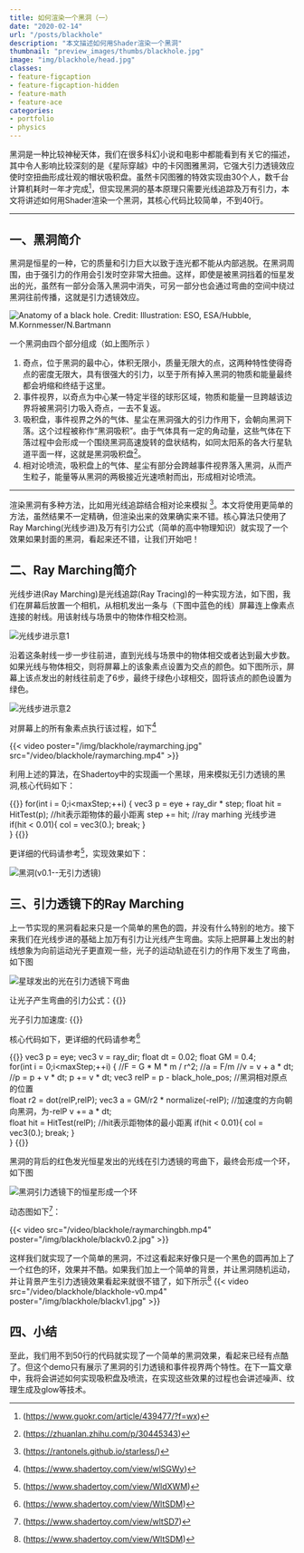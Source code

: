 ```yaml
---
title: 如何渲染一个黑洞（一）
date: "2020-02-14"
url: "/posts/blackhole"
description: "本文描述如何用Shader渲染一个黑洞"
thumbnail: "preview_images/thumbs/blackhole.jpg"
image: "img/blackhole/head.jpg"
classes:
- feature-figcaption
- feature-figcaption-hidden
- feature-math
- feature-ace
categories:
- portfolio
- physics
---
```

黑洞是一种比较神秘天体，我们在很多科幻小说和电影中都能看到有关它的描述，其中令人影响比较深刻的是《星际穿越》中的卡冈图雅黑洞，它强大引力透镜效应使时空扭曲形成壮观的帽状吸积盘。虽然卡冈图雅的特效实现由30个人，数千台计算机耗时一年才完成[^10]，但实现黑洞的基本原理只需要光线追踪及万有引力，本文将讲述如何用Shader渲染一个黑洞，其核心代码比较简单，不到40行。
<!--more-->
[^10]:(https://www.guokr.com/article/439477/?f=wx)

---

## 一、黑洞简介
  

黑洞是恒星的一种，它的质量和引力巨大以致于连光都不能从内部逃脱。在黑洞周围，由于强引力的作用会引发时空非常大扭曲。这样，即使是被黑洞挡着的恒星发出的光，虽然有一部分会落入黑洞中消失，可另一部分也会通过弯曲的空间中绕过黑洞往前传播，这就是引力透镜效应。

![Anatomy of a black hole. Credit: Illustration: ESO, ESA/Hubble, M.Kornmesser/N.Bartmann](/img/blackhole/intro.jpg)


一个黑洞由四个部分组成（如上图所示 ）
  

1. 奇点，位于黑洞的最中心，体积无限小，质量无限大的点，这两种特性使得奇点的密度无限大，具有很强大的引力，以至于所有掉入黑洞的物质和能量最终都会坍缩和终结于这里。
1. 事件视界，以奇点为中心某一特定半径的球形区域，物质和能量一旦跨越该边界将被黑洞引力吸入奇点，一去不复返。
1. 吸积盘，事件视界之外的气体、星尘在黑洞强大的引力作用下，会朝向黑洞下落。这个过程被称作“黑洞吸积”。由于气体具有一定的角动量，这些气体在下落过程中会形成一个围绕黑洞高速旋转的盘状结构，如同太阳系的各大行星轨道平面一样，这就是黑洞吸积盘[^2]。
1. 相对论喷流，吸积盘上的气体、星尘有部分会跨越事件视界落入黑洞，从而产生粒子，能量等从黑洞的两极接近光速喷射而出，形成相对论喷流。  
[^2]:(https://zhuanlan.zhihu.com/p/30445343)


---
  

渲染黑洞有多种方法，比如用光线追踪结合相对论来模拟 [^3]。本文将使用更简单的方法，虽然结果不一定精确，但渲染出来的效果确实来不错。核心算法只使用了Ray Marching(光线步进)及万有引力公式（简单的高中物理知识）就实现了一个效果如果封面的黑洞，看起来还不错，让我们开始吧！
[^3]:(https://rantonels.github.io/starless/)

## 二、Ray Marching简介

光线步进(Ray Marching)是光线追踪(Ray Tracing)的一种实现方法，如下图，我们在屏幕后放置一个相机，从相机发出一条与（下图中蓝色的线）屏幕连上像素点连接的射线。用该射线与场景中的物体作相交检测。

![光线步进示意1](/img/blackhole/raymarching.jpg)

沿着这条射线一步一步往前进，直到光线与场景中的物体相交或者达到最大步数。如果光线与物体相交，则将屏幕上的该象素点设置为交点的颜色。如下图所示，屏幕上该点发出的射线往前走了6步，最终于绿色小球相交，固将该点的颜色设置为绿色。

![光线步进示意2](/img/blackhole/raymarching1.jpg)


对屏幕上的所有象素点执行该过程，如下[^4]
[^4]:(https://www.shadertoy.com/view/wlSGWy)

{{< video poster="/img/blackhole/raymarching.jpg" src="/video/blackhole/raymarching.mp4" >}}


利用上述的算法，在Shadertoy中的实现画一个黑球，用来模拟无引力透镜的黑洞,核心代码如下：

{{<ace height=200 readOnly=true language="glsl" >}}
for(int i = 0;i<maxStep;++i)
{
    vec3 p = eye + ray_dir * step;
    float hit = HitTest(p); //hit表示距物体的最小距离
    step += hit; //ray marhing 光线步进
    if(hit < 0.01){
        col = vec3(0.);
        break;
    }       
}
{{</ace>}}

更详细的代码请参考[^5]，实现效果如下：
[^5]:(https://www.shadertoy.com/view/WldXWM)

![黑洞(v0.1--无引力透镜)](/img/blackhole/blackv0.1.png)


## 三、引力透镜下的Ray Marching

上一节实现的黑洞看起来只是一个简单的黑色的圆，并没有什么特别的地方。接下来我们在光线步进的基础上加万有引力让光线产生弯曲。实际上把屏幕上发出的射线想象为向前运动光子更直观一些，光子的运动轨迹在引力的作用下发生了弯曲，如下图

![星球发出的光在引力透镜下弯曲](/img/blackhole/raymarching2.jpg)

让光子产生弯曲的引力公式：{{<math>}}F=G\cdot \frac{M\cdot m}{r^2}{{</math>}}


光子引力加速度: {{<math>}}a = \frac{F}{m}=G\cdot \frac{M}{r^2} {{</math>}}

核心代码如下，更详细的代码请参考[^6] 
[^6]:(https://www.shadertoy.com/view/WltSDM)

{{<ace height=350 readOnly=true language="glsl" >}}
vec3 p = eye;
vec3 v = ray_dir;
float dt = 0.02;
float GM = 0.4;   
for(int i = 0;i<maxStep;++i)
{
    //F = G * M * m / r^2;
    //a = F/m
    //v = v + a * dt;
    //p = p + v * dt;
    p += v * dt;
    vec3 relP = p - black_hole_pos; //黑洞相对原点的位置       
    float r2 = dot(relP,relP);
    vec3 a = GM/r2 * normalize(-relP); //加速度的方向朝向黑洞，为-relP
    v += a * dt;        
    float hit = HitTest(relP); //hit表示距物体的最小距离
    if(hit < 0.01){
        col = vec3(0.);
        break;
    }       
}
{{</ace>}}

黑洞的背后的红色发光恒星发出的光线在引力透镜的弯曲下，最终会形成一个环，如下图

![黑洞引力透镜下的恒星形成一个环](/img/blackhole/blackv0.2.jpg)

动态图如下[^9]： 
[^9]:(https://www.shadertoy.com/view/wltSD7)

{{< video src="/video/blackhole/raymarchingbh.mp4" poster="/img/blackhole/blackv0.2.jpg" >}}

这样我们就实现了一个简单的黑洞，不过这看起来好像只是一个黑色的圆再加上了一个红色的环，效果并不酷。如果我们加上一个简单的背景，并让黑洞随机运动，并让背景产生引力透镜效果看起来就很不错了，如下所示[^8] 
{{< video src="/video/blackhole/blackhole-v0.mp4" poster="/img/blackhole/blackv1.jpg" >}}
[^8]:(https://www.shadertoy.com/view/WltSDM)

## 四、小结

至此，我们用不到50行的代码就实现了一个简单的黑洞效果，看起来已经有点酷了。但这个demo只有展示了黑洞的引力透镜和事件视界两个特性。在下一篇文章中，我将会讲述如何实现吸积盘及喷流，在实现这些效果的过程也会讲述噪声、纹理生成及glow等技术。



